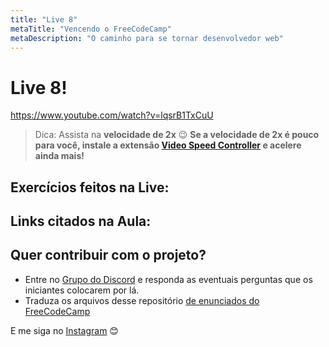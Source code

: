 ```yaml
---
title: "Live 8"
metaTitle: "Vencendo o FreeCodeCamp"
metaDescription: "O caminho para se tornar desenvolvedor web"
---
```


# Live 8!

https://www.youtube.com/watch?v=lqsrB1TxCuU

> Dica: Assista na **velocidade de 2x** 😉 **Se a velocidade de 2x é pouco para você, instale a extensão [Video Speed Controller](http://bit.ly/2YjPJn2) e acelere ainda mais!**


## Exercícios feitos na Live: 



## Links citados na Aula: 



## Quer contribuir com o projeto?

- Entre no [Grupo do Discord](https://bit.ly/discord-reativa) e responda as eventuais perguntas que os iniciantes colocarem por lá.
- Traduza os arquivos desse repositório [de enunciados do FreeCodeCamp](https://github.com/reativa/traducao-freecodecamp)

E me siga no [Instagram](http://bit.ly/pauloluan-insta
) 😊
